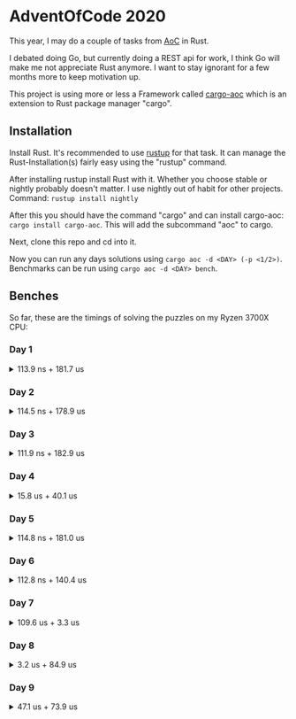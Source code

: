 # AdventOfCode 2020

This year, I may do a couple of tasks from [AoC](https://adventofcode.com/2020/) in Rust.

I debated doing Go, but currently doing a REST api for work, I think Go will make me not appreciate Rust anymore. I want to stay ignorant for a few months more to keep motivation up.

This project is using more or less a Framework called [cargo-aoc](https://lib.rs/crates/cargo-aoc) which is an extension to Rust package manager "cargo".

## Installation

Install Rust. It's recommended to use [rustup](https://rustup.rs/) for that task. It can manage the Rust-Installation(s) fairly easy using the "rustup" command.

After installing rustup install Rust with it. Whether you choose stable or nightly probably doesn't matter. I use nightly out of habit for other projects. Command: `rustup install nightly`

After this you should have the command "cargo" and can install cargo-aoc: `cargo install cargo-aoc`. This will add the subcommand "aoc" to cargo.

Next, clone this repo and cd into it.

Now you can run any days solutions using `cargo aoc -d <DAY> (-p <1/2>)`. Benchmarks can be run using `cargo aoc -d <DAY> bench`.

## Benches

So far, these are the timings of solving the puzzles on my Ryzen 3700X CPU:

### Day 1

<details>
<summary>113.9 ns + 181.7 us</summary>

| Part | Min       | Avg       | Max       |
| ---- | --------- | --------- | --------- |
| 1    | 113.37 ns | 113.91 ns | 114.62 ns |
| 2    | 181.18 us | 181.72 us | 182.32 us |

</details>

### Day 2

<details>
<summary>114.5 ns + 178.9 us</summary>

| Part | Min       | Avg       | Max       |
| ---- | --------- | --------- | --------- |
| 1    | 114.01 ns | 114.46 ns | 114.94 ns |
| 2    | 178.42 us | 178.91 us | 179.51 us |

</details>

### Day 3

<details>
<summary>111.9 ns + 182.9 us</summary>

| Part | Min       | Avg       | Max       |
| ---- | --------- | --------- | --------- |
| 1    | 111.68 ns | 111.93 ns | 112.24 ns |
| 2    | 182.51 us | 182.91 us | 183.34 us |

</details>

### Day 4

<details>
<summary>15.8 us + 40.1 us</summary>

| Part | Min       | Avg       | Max       |
| ---- | --------- | --------- | --------- |
| 1    | 32.554 us | 32.666 us | 32.777 us |
| 2    | 75.914 us | 76.251 us | 76.728 us |

#### fxhash used

| Part | Min       | Avg       | Max       | Note                    |
| ---- | --------- | --------- | --------- | ----------------------- |
| 1    | 15.760 us | 15.806 us | 15.878 us | Using fxhash (a6b434af) |
| 2    | 39.888 us | 40.126 us | 40.463 us | Using fxhash (a6b434af) |

Note: About times 2 faster

</details>

### Day 5

<details>
<summary>114.8 ns + 181.0 us</summary>

| Part | Min       | Avg       | Max       |
| ---- | --------- | --------- | --------- |
| 1    | 114.51 ns | 114.82 ns | 115.13 ns |
| 2    | 180.62 us | 180.99 us | 181.44 us |

</details>

### Day 6

<details>
<summary>112.8 ns + 140.4 us </summary>

| Part | Min       | Avg       | Max       |
| ---- | --------- | --------- | --------- |
| 1    | 112.59 ns | 113.15 ns | 113.83 ns |
| 2    | 184.55 us | 185.67 us | 187.03 us |

#### fxhash used

| Part | Min       | Avg       | Max       | Note                    |
| ---- | --------- | --------- | --------- | ----------------------- |
| 1    | 112.64 ns | 112.84 ns | 113.10 ns | Using fxhash (a6b434af) |
| 2    | 139.82 us | 140.35 us | 140.98 us | Using fxhash (a6b434af) |

Note: About times 1.2 times faster in part 2. No change in part 1.

</details>

### Day 7

<details>
<summary>109.6 us + 3.3 us</summary>

| Part | Min       | Avg       | Max       |
| ---- | --------- | --------- | --------- |
| 1    | 1.8931 ms | 1.8978 ms | 1.9033 ms |
| 2    | 4.3457 us | 4.3570 us | 4.3707 us |

Note: The implementation of Part 1 was not optimized meaningfully. It could be optimized by either passing along a "contains cache" or recursing up from children.

#### fxhash used

| Part | Min       | Avg       | Max       | Note                    |
| ---- | --------- | --------- | --------- | ----------------------- |
| 1    | 820.38 us | 822.48 us | 825.24 us | Using fxhash (a6b434af) |
| 2    | 3.2765 us | 3.2784 us | 3.2803 us | Using fxhash (a6b434af) |

Note: About 2 times faster in part 1 and 1.5 times in part 2

#### Part 1 parallelized

| Part | Min       | Avg       | Max       | Note                             |
| ---- | --------- | --------- | --------- | -------------------------------- |
| 1    | 108.17 us | 109.59 us | 111.11 us | Palallized with rayon (e3b8945e) |

Note: More than 5 times faster

</details>

### Day 8

<details>
<summary>3.2 us + 84.9 us</summary>

| Part | Min       | Avg       | Max       | Note                        |
| ---- | --------- | --------- | --------- | --------------------------- |
| 1    | 7.4319 us | 7.4430 us | 7.4536 us |                             |
| 2    | 1.0777 ms | 1.0795 ms | 1.0813 ms | Initial solution (4afbe335) |

#### Part 2 parallelized

| Part | Min       | Avg       | Max       | Note                             |
| ---- | --------- | --------- | --------- | -------------------------------- |
| 2    | 169.12 us | 172.90 us | 177.49 us | Palallized with rayon (1d7c887c) |

Note: More than 5 times faster

#### fxhash used

| Part | Min       | Avg       | Max       | Note                    |
| ---- | --------- | --------- | --------- | ----------------------- |
| 1    | 3.1714 us | 3.1867 us | 3.2112 us | Using fxhash (b224c911) |
| 2    | 83.605 us | 84.886 us | 86.271 us | Using fxhash (b224c911) |

Note: More than 2 times faster

</details>

### Day 9

<details>
<summary>47.1 us + 73.9 us</summary>

| Part | Min       | Avg       | Max       |
| ---- | --------- | --------- | --------- |
| 1    | 46.882 us | 47.091 us | 47.381 us |
| 2    | 73.148 us | 73.863 us | 74.691 us |

</details>
